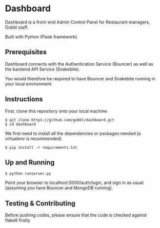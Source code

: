 # Dashboard

Dashboard is a front-end Admin Control Panel for Restaurant managers, Gobbl staff.

Built with Python (Flask framework).


## Prerequisites

Dashboard connects with the Authentication Service (Bouncer) as well as the backend API Service (Snakebite).

You would therefore be required to have Bouncer and Snakebite running in your local environment.


## Instructions

First, clone this repository onto your local machine

```
$ git clone https://github.com/gobbl/dashboard.git
$ cd dashboard
```

We first need to install all the dependencies or packages needed (a virtualenv is recommended).

```
$ pip install -r requirements.txt
```

## Up and Running

```
$ python runserver.py
```

Point your browser to localhost:5000/auth/login, and sign in as usual (assuming you have Bouncer and MongoDB running).

## Testing & Contributing

Before pushing codes, please ensure that the code is checked against flake8 firstly
